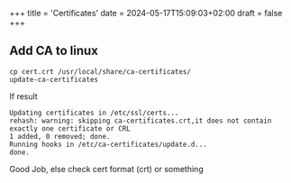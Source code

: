 +++
title = 'Certificates'
date = 2024-05-17T15:09:03+02:00
draft = false
+++

## Add CA to linux

```
cp cert.crt /usr/local/share/ca-certificates/
update-ca-certificates
```

If result 

```
Updating certificates in /etc/ssl/certs...
rehash: warning: skipping ca-certificates.crt,it does not contain exactly one certificate or CRL
1 added, 0 removed; done.
Running hooks in /etc/ca-certificates/update.d...
done.
```

Good Job, else check cert format (crt) or something 
